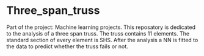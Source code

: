 # Three_span_truss
Part of the project: Machine learning projects. This reposatory is dedicated to the analysis of a three span truss. The truss contains 11 elements. The standard section of every element is SHS. After the analysis a NN is fitted to the data to predict whether the truss fails or not.
